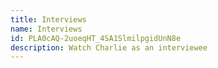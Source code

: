 ```yaml
---
title: Interviews
name: Interviews
id: PLA0cAQ-2uoeqHT_4SA1SlmilpgidUnN8e
description: Watch Charlie as an interviewee
---
```

